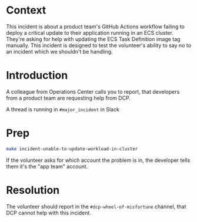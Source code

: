 # Context

This incident is about a product team's GitHub Actions workflow failing to deploy a critical update to their application running in an ECS cluster. They're asking for help with updating the ECS Task Definition image tag manually.
This incident is designed to test the volunteer's ability to say no to an incident which we shouldn't be handling.

# Introduction

A colleague from Operations Center calls you to report, that developers from a product team are requesting help from DCP.

A thread is running in `#major_incident` in Slack

# Prep

```bash
make incident-unable-to-update-workload-in-cluster
```

If the volunteer asks for which account the problem is in, the developer tells them it's the "app team" account.

# Resolution

The volunteer should report in the `#dcp-wheel-of-misfortune` channel, that DCP cannot help with this incident.